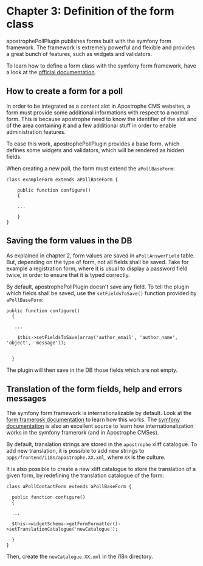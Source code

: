 # Chapter 3: Definition of the form class

apostrophePollPlugin publishes forms built with the symfony form framework. The framework is extremely powerful and flexible and provides a great bunch of features, such as widgets and validators.

To learn how to define a form class with the symfony form framework, have a look at the [official documentation](http://www.symfony-project.org/forms/1_4/en/ "Symfony 1.4 form framework documentation"). 


## How to create a form for a poll

In order to be integrated as a content slot in Apostrophe CMS websites, a form must provide some additional informations with respect to a normal form. This is because apostrophe need to know the identifier of the slot and of the area containing it and a few additional stuff in order to enable administration features.

To ease this work, apostrophePollPlugin provides a base form, which defines some widgets and validators, which will be rendered as hidden fields.

When creating a new poll, the form must extend the `aPollBaseForm`:

	class exampleForm extends aPollBaseForm {
		
	    public function configure()
  	    {

	   	...
	   
	    }
	}


## Saving the form values in the DB

As explained in chapter 2, form values are saved in `aPollAnswerField` table. But, depending on the type of form, not all fields shall be saved. Take for example a registration form, where it is usual to display a password field twice, in order to ensure that it is typed correctly.

By default, apostrophePollPlugin doesn't save any field. To tell the plugin which fields shall be saved, use the `setFieldsToSave()` function provided by `aPollBaseForm`:

	public function configure()
	  {
	      
	   ...
	    
	    $this->setFieldsToSave(array('author_email', 'author_name', 'object', 'message'));
	    

	  }
	  
The plugin will then save in the DB those fields which are not empty.

## Translation of the form fields, help and errors messages

The symfony form framework is internationalizable by default. Look at the [form framerosk documentation](http://www.symfony-project.org/forms/1_4/en/08-Internationalisation-and-Localisation "Form framework - chapter 8") to learn how this works. The [symfony documentation](http://www.symfony-project.org/gentle-introduction/1_4/en/13-I18n-and-L10n "Symfony documentation - chapter 13") is also an excellent source to learn how internationalization works in the symfony framerork (and in Apostrophe CMSes).


By default, translation strings are stored in the `apostrophe` xliff catalogue. To add new translation, it is possible to add new strings to `apps/frontend/i18n/apostrophe.XX.xml`, where `XX` is the culture.

It is also possible to create a new xliff catalogue to store the translation of a given form, by redefining the translation catalogue of the form:

	class aPollContactForm extends aPollBaseForm {

	  public function configure()
	  {
	  
	  ...
	  
	  $this->widgetSchema->getFormFormatter()->setTranslationCatalogue('newCatalogue');
	  
	  }
	}

Then, create the `newCatalogue.XX.xml` in the i18n directory. 

